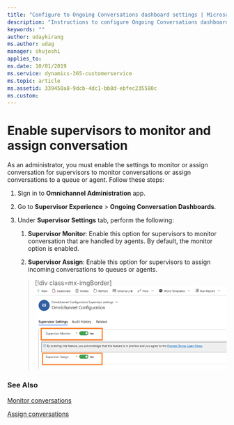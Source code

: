 ```yaml
---
title: "Configure to Ongoing Conversations dashboard settings | MicrosoftDocs"
description: "Instructions to configure Ongoing Conversations dashboard settings for Omnichannel for Customer Service app on web."
keywords: ""
author: udaykirang
ms.author: udag
manager: shujoshi
applies_to: 
ms.date: 10/01/2019
ms.service: dynamics-365-customerservice
ms.topic: article
ms.assetid: 339450a8-9dcb-4dc1-bb8d-ebfec235580c
ms.custom: 
---
```


# Enable supervisors to monitor and assign conversation

As an administrator, you must enable the settings to monitor or assign conversation for supervisors to monitor conversations or assign conversations to a queue or agent. Follow these steps:

1. Sign in to **Omnichannel Administration** app.

2. Go to **Supervisor Experience** > **Ongoing Conversation Dashboards**.
 
3. Under **Supervisor Settings** tab, perform the following:

    1. **Supervisor Monitor**: Enable this option for supervisors to monitor conversation that are handled by agents. By default, the monitor option is enabled. 

    2. **Supervisor Assign**: Enable this option for supervisors to assign incoming conversations to queues or agents. 
 
    > [!div class=mx-imgBorder]
    > ![Enable supervisor monitor and assign options](../media/supervisor-admin-enable-ocd-settings.png "Enable supervisor monitor and assign options")

### See Also

[Monitor conversations](../supervisor/monitor-conversations.md)

[Assign conversations](../supervisor/assign-conversations.md)